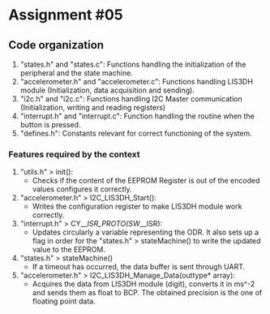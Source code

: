 # Assignment \#05

## Code organization
1. "states.h" and "states.c": Functions handling the initialization of the peripheral and the state machine.
1. "accelerometer.h" and "accelerometer.c": Functions handling LIS3DH module (Initialization, data acquisition and sending).
1. "i2c.h" and "i2c.c": Functions handling I2C Master communication (Initialization, writing and reading registers)
1. "interrupt.h" and  "interrupt.c": Function handling the routine when the button is pressed.
1. "defines.h": Constants relevant for correct functioning of the system.

### Features required by the context
1. "utils.h" > init(): 
    - Checks if the content of the EEPROM Register is out of the encoded values configures it correctly.
1. "accelerometer.h" > I2C\_LIS3DH\_Start():
    - Writes the configuration register to make LIS3DH module work correctly.
1. "interrupt.h" > CY_\__ISR\_PROTO(SW_\__ISR):
    - Updates circularly a variable representing the ODR. It also sets up a flag in order for the "states.h" > stateMachine() to write the updated value to the EEPROM.
1. "states.h" > stateMachine()
    - If a timeout has occurred, the data buffer is sent through UART.
1. "accelerometer.h" > I2C\_LIS3DH\_Manage\_Data(outtype* array):
    - Acquires the data from LIS3DH module (digit), converts it in ms^-2 and sends them as float to BCP. The obtained precision is the one of floating point data.
